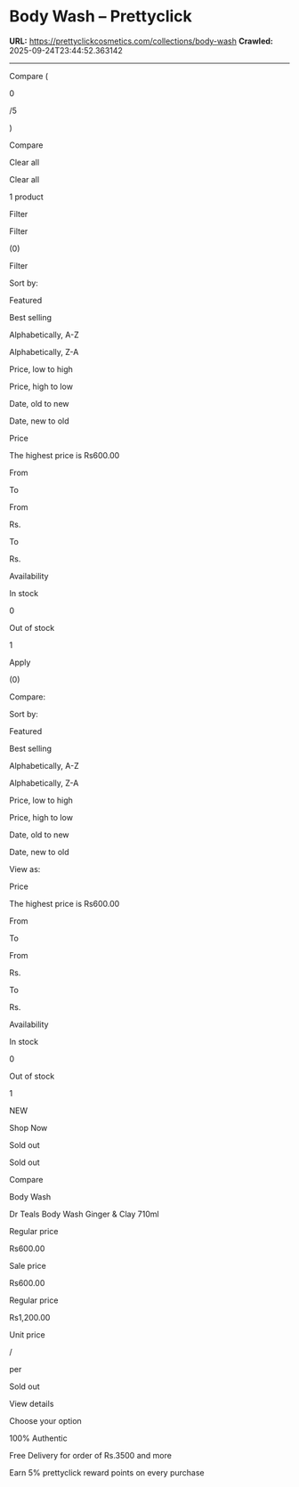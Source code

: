 # Body Wash – Prettyclick

**URL:** https://prettyclickcosmetics.com/collections/body-wash
**Crawled:** 2025-09-24T23:44:52.363142

---

Compare (

0

/5

)

Compare

Clear all

Clear all

1 product

Filter

Filter

(0)

Filter

Sort by:

Featured

Best selling

Alphabetically, A-Z

Alphabetically, Z-A

Price, low to high

Price, high to low

Date, old to new

Date, new to old

Price

The highest price is Rs600.00

From

To

From

Rs.

To

Rs.

Availability

In stock

0

Out of stock

1

Apply

(0)

Compare:

Sort by:

Featured

Best selling

Alphabetically, A-Z

Alphabetically, Z-A

Price, low to high

Price, high to low

Date, old to new

Date, new to old

View as:

Price

The highest price is Rs600.00

From

To

From

Rs.

To

Rs.

Availability

In stock

0

Out of stock

1

NEW

Shop Now

Sold out

Sold out

Compare

Body Wash

Dr Teals Body Wash Ginger & Clay 710ml

Regular price

Rs600.00

Sale price

Rs600.00

Regular price

Rs1,200.00

Unit price

/

per

Sold out

View details

Choose your option

100% Authentic

Free Delivery for order of Rs.3500 and more

Earn 5% prettyclick reward points on every purchase